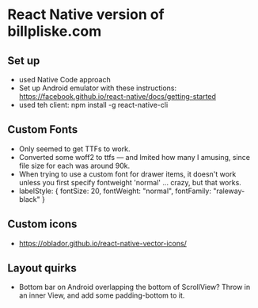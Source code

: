 # React Native version of billpliske.com

## Set up

-   used Native Code approach
-   Set up Android emulator with these instructions: https://facebook.github.io/react-native/docs/getting-started
-   used teh client: npm install -g react-native-cli

## Custom Fonts

-   Only seemed to get TTFs to work.
-   Converted some woff2 to ttfs — and lmited how many I amusing, since file size for each was around 90k.
-   When trying to use a custom font for drawer items, it doesn't work unless you first specify fontweight 'normal' ... crazy, but that works.
-   labelStyle: {
    fontSize: 20,
    fontWeight: "normal",
    fontFamily: "raleway-black"
    }

## Custom icons

-   https://oblador.github.io/react-native-vector-icons/

## Layout quirks

-   Bottom bar on Android overlapping the bottom of ScrollView? Throw in an inner View, and add some padding-bottom to it.
